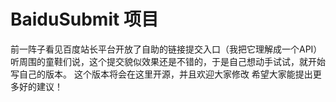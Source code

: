 # BaiduSubmit 项目
前一阵子看见百度站长平台开放了自助的链接提交入口（我把它理解成一个API）
听周围的童鞋们说，这个提交貌似效果还是不错的，于是自己想动手试试，就开始写自己的版本。
这个版本将会在这里开源，并且欢迎大家修改
希望大家能提出更多好的建议！
